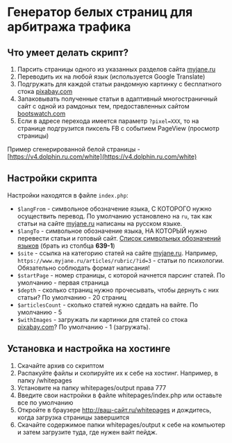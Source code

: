 # Генератор белых страниц для арбитража трафика

## Что умеет делать скрипт?


1. Парсить страницы одного из указанных разделов сайта [myjane.ru](myjane.ru) 
2. Переводить их на любой язык (используется Google Translate)
3. Подгружать для каждой статьи рандомную картинку с бесплатного стока [pixabay.com](pixabay.com/ru/)
3. Запаковывать полученные статьи в адаптивный многостраничный сайт с одной из рамдоных тем, предоставленных сайтом [bootswatch.com](https://bootswatch.com/)
4. Если в адресе перехода имеется параметр `?pixel=XXX`, то на странице подгрузится пиксель FB с событием PageView (просмотр страницы)

Пример сгенерированной белой страницы - [https://v4.dolphin.ru.com/white](https://v4.dolphin.ru.com/white)

## Настройки скрипта

Настройки находятся в файле `index.php`:

- `$langFrom` - символьное обозначение языка, С КОТОРОГО нужно осуществить перевод. По умолчанию установлено на `ru`, так как статьи на сайте [myjane.ru](myjane.ru) написаны на русском языке.
- `$langTo` - символьное обозначение языка, НА КОТОРЫЙ нужно перевести статьи и готовый сайт. [Список символьных обозначений языков](https://en.wikipedia.org/wiki/List_of_ISO_639-1_codes) (брать из столбца **639-1**)
- `$site` - ссылка на категорию статей на сайте [myjane.ru](myjane.ru). Например, `https://www.myjane.ru/articles/rubric/?id=3` - статьи по психологии. Обязательно соблюдать формат написания!
- `$startPage` - номер страницы, с которой начнется парсинг статей. По умолчанию - первая страница
- `$depth` - сколько страниц нужно прочесывать, чтобы дернуть с них статьи? По умолчанию - 20 страниц
- `$articlesCount` - сколько статей нужно сдедать на вайте. По умолчанию - 5
- `$withImages` - загружать ли картинки для статей со стока [pixabay.com](pixabay.com/ru/)? По умолчанию - 1 (загружать).


## Установка и настройка на хостинге

1. Скачайте архив со скриптом
2. Распакуйте файлы и скопируйте их к себе на хостинг. Например, в папку /whitepages
3. Установите на папку whitepages/output права 777
4. Введите свои настройки в файле whitepages/index.php или оставьте все по умолчанию
5. Откройте в браузере http://ваш-сайт.ru/whitepages и дождитесь, когда загрузка страницы завершится
6. Скачайте содержимое папки whitepages/output к себе на компьютер и затем загрузите туда, где нужен вайт пейдж.